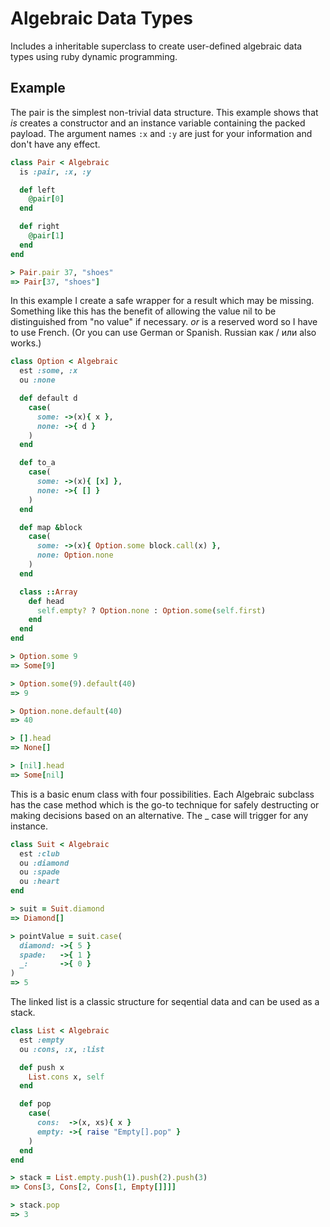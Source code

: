 # Algebraic Data Types

Includes a inheritable superclass to create user-defined algebraic data types
using ruby dynamic programming.

## Example

The pair is the simplest non-trivial data structure. This example shows that
*is* creates a constructor and an instance variable containing the packed
payload. The argument names `:x` and `:y` are just for your information and don't
have any effect.

```ruby
class Pair < Algebraic
  is :pair, :x, :y

  def left
    @pair[0]
  end

  def right
    @pair[1]
  end
end

> Pair.pair 37, "shoes"
=> Pair[37, "shoes"]
```

In this example I create a safe wrapper for a result which may be missing.
Something like this has the benefit of allowing the value nil to be
distinguished from "no value" if necessary. *or* is a reserved word so I have
to use French. (Or you can use German or Spanish. Russian как / или also works.)

```ruby
class Option < Algebraic
  est :some, :x
  ou :none

  def default d
    case(
      some: ->(x){ x },
      none: ->{ d }
    )
  end

  def to_a
    case(
      some: ->(x){ [x] },
      none: ->{ [] }
    )
  end

  def map &block
    case(
      some: ->(x){ Option.some block.call(x) },
      none: Option.none
    )
  end

  class ::Array
    def head
      self.empty? ? Option.none : Option.some(self.first)
    end
  end
end

> Option.some 9
=> Some[9]

> Option.some(9).default(40)
=> 9

> Option.none.default(40)
=> 40

> [].head
=> None[]

> [nil].head
=> Some[nil]
```


This is a basic enum class with four possibilities. Each Algebraic subclass
has the case method which is the go-to technique for safely destructing or
making decisions based on an alternative. The _ case will trigger for any
instance.

```ruby
class Suit < Algebraic
  est :club
  ou :diamond
  ou :spade
  ou :heart
end

> suit = Suit.diamond
=> Diamond[]

> pointValue = suit.case(
  diamond: ->{ 5 }
  spade:   ->{ 1 }
  _:       ->{ 0 }
)
=> 5
```

The linked list is a classic structure for seqential data and can be used
as a stack.

```ruby
class List < Algebraic
  est :empty
  ou :cons, :x, :list

  def push x
    List.cons x, self
  end

  def pop
    case(
      cons:  ->(x, xs){ x }
      empty: ->{ raise "Empty[].pop" }
    )
  end
end

> stack = List.empty.push(1).push(2).push(3)
=> Cons[3, Cons[2, Cons[1, Empty[]]]]

> stack.pop
=> 3
```

